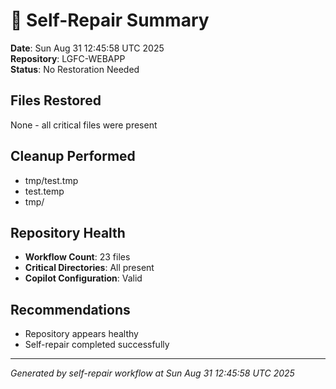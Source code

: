 # 🔧 Self-Repair Summary

**Date**: Sun Aug 31 12:45:58 UTC 2025  
**Repository**: LGFC-WEBAPP  
**Status**: No Restoration Needed

## Files Restored
None - all critical files were present

## Cleanup Performed
- tmp/test.tmp
- test.temp
- tmp/

## Repository Health
- **Workflow Count**: 23 files
- **Critical Directories**: All present
- **Copilot Configuration**: Valid

## Recommendations
- Repository appears healthy
- Self-repair completed successfully

---
*Generated by self-repair workflow at Sun Aug 31 12:45:58 UTC 2025*
